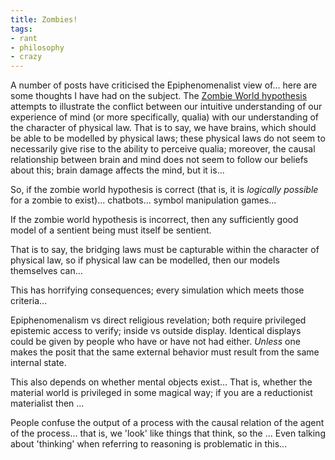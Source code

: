 ```yaml
---
title: Zombies!
tags:
- rant
- philosophy
- crazy
---
```


A number of posts have criticised the Epiphenomenalist view of... here are some thoughts I have had on the subject.
The [Zombie World hypothesis](http://plato.stanford.edu/entries/zombies/) attempts to illustrate the conflict between our intuitive understanding of our experience of mind (or more specifically, qualia) with our understanding of the character of physical law. That is to say, we have brains, which should be able to be modelled by physical laws; these physical laws do not seem to necessarily give rise to the ability to perceive qualia; moreover, the causal relationship between brain and mind does not seem to follow our beliefs about this; brain damage affects the mind, but it is...

So, if the zombie world hypothesis is correct (that is, it is *logically possible* for a zombie to exist)... chatbots... symbol manipulation games...

If the zombie world hypothesis is incorrect, then any sufficiently good model of a sentient being must itself be sentient.

That is to say, the bridging laws must be capturable within the character of physical law, so if physical law can be modelled, then our models themselves can...

This has horrifying consequences; every simulation which meets those criteria...

Epiphenomenalism vs direct religious revelation; both require privileged epistemic access to verify; inside vs outside display. Identical displays could be given by people who have or have not had either. _Unless_ one makes the posit that the same external behavior must result from the same internal state.

This also depends on whether mental objects exist...
That is, whether the material world is privileged in some magical way; if you are a reductionist materialist then ...

People confuse the output of a process with the causal relation of the agent of the process... that is, we 'look' like things that think, so the ...
Even talking about 'thinking' when referring to reasoning is problematic in this...


